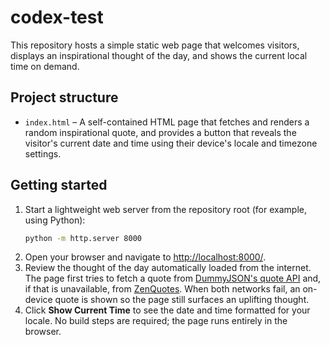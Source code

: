 # codex-test

This repository hosts a simple static web page that welcomes visitors, displays an inspirational thought of the day, and shows the current local time on demand.

## Project structure

- `index.html` – A self-contained HTML page that fetches and renders a random inspirational quote, and provides a button that reveals the visitor's current date and time using their device's locale and timezone settings.

## Getting started

1. Start a lightweight web server from the repository root (for example, using Python):
   ```bash
   python -m http.server 8000
   ```
2. Open your browser and navigate to [http://localhost:8000/](http://localhost:8000/).
3. Review the thought of the day automatically loaded from the internet. The page first tries to fetch a quote from [DummyJSON's quote API](https://dummyjson.com/quotes/random) and, if that is unavailable, from [ZenQuotes](https://zenquotes.io/api/random). When both networks fail, an on-device quote is shown so the page still surfaces an uplifting thought.
4. Click **Show Current Time** to see the date and time formatted for your locale.
No build steps are required; the page runs entirely in the browser.
